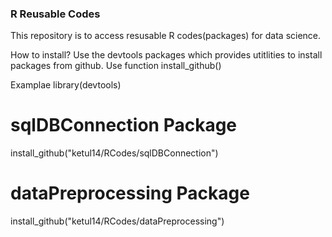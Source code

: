### R Reusable Codes 
This repository is to access resusable R codes(packages) for data science.

How to install?
Use the devtools packages which provides utitlities to install packages from github. Use function install_github()

Examplae
library(devtools)

# sqlDBConnection Package
install_github("ketul14/RCodes/sqlDBConnection")

# dataPreprocessing Package
install_github("ketul14/RCodes/dataPreprocessing")
